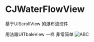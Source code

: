 # CJWaterFlowView
基于UIScrollView 的瀑布流控件

用法跟UITbaleView 一样 非常简单
![ABC](http://www.baidu.com/img/bdlogo.gif) 
